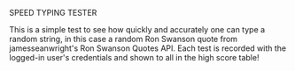 SPEED TYPING TESTER

This is a simple test to see how quickly and accurately one can type a random string, in this case a random Ron Swanson quote from jamesseanwright's Ron Swanson Quotes API. Each test is recorded with the logged-in user's credentials and shown to all in the high score table!